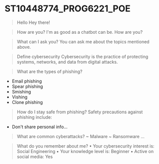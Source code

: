 # ST10448774_PROG6221_POE
> Hello
Hey there!

> How are you?
I'm as good as a chatbot can be. How are you?

> What can I ask you?
You can ask me about the topics mentioned above.

> Define cybersecurity
Cybersecurity is the practice of protecting systems, networks, and data from digital attacks.

> What are the types of phishing?
- Email phishing
- Spear phishing
- Smishing
- Vishing
- Clone phishing

> How do I stay safe from phishing?
Safety precautions against phishing include:
- Don't share personal info...

> What are common cyberattacks?
~ Malware
~ Ransomware
...

> What do you remember about me?
• Your cybersecurity interest is: Social Engineering
• Your knowledge level is: Beginner
• Active on social media: Yes